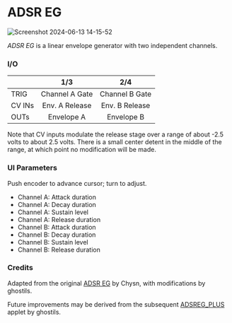 # ADSR EG

![Screenshot 2024-06-13 14-15-52](https://github.com/djphazer/O_C-Phazerville/assets/109086194/edde22d8-9ab1-4413-bd44-32c10943f41b)

*ADSR EG* is a linear envelope generator with two independent channels.

### I/O

|        |                1/3                 |                 2/4                 |
| ------ | :--------------------------------: | :---------------------------------: |
| TRIG   |           Channel A Gate           |           Channel B Gate            |
| CV INs | Env. A Release | Env. B Release |
| OUTs   |             Envelope A             |             Envelope B              |

Note that CV inputs modulate the release stage over a range of about -2.5 volts to about 2.5 volts. There is a small center detent in the middle of the range, at which point no modification will be made.

### UI Parameters
Push encoder to advance cursor; turn to adjust.
* Channel A: Attack duration
* Channel A: Decay duration
* Channel A: Sustain level
* Channel A: Release duration
* Channel B: Attack duration
* Channel B: Decay duration
* Channel B: Sustain level
* Channel B: Release duration

### Credits
Adapted from the original [ADSR EG](https://github.com/Chysn/O_C-HemisphereSuite/wiki/ADSR-EG) by Chysn, with modifications by ghostils.

Future improvements may be derived from the subsequent [ADSREG_PLUS](https://github.com/ghostils/O_C-HemisphereSuite/blob/production/software/o_c_REV/HEM_ADSREG_PLUS.ino) applet by ghostils.
